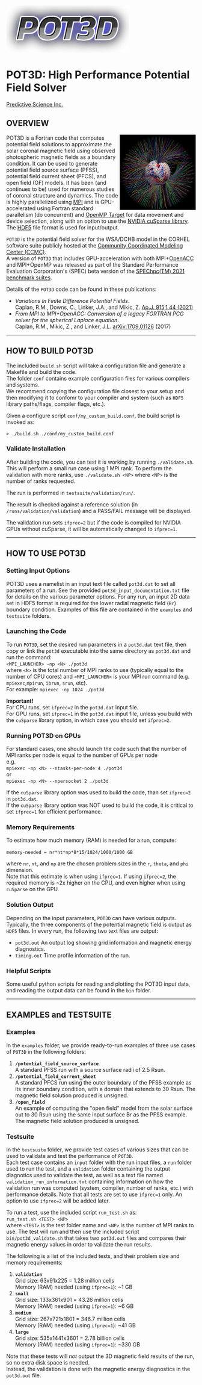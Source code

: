 <img height=125 src="doc/pot3d_logo.png" alt="POT3D"/> 
  
# POT3D: High Performance Potential Field Solver 
[Predictive Science Inc.](https://www.predsci.com)  
  
## OVERVIEW  
  
<img align="right" height=200 src="doc/pot3d_vis.png" alt="POT3D"/>POT3D is a Fortran code that computes potential field solutions to approximate the solar coronal magnetic field using observed photospheric magnetic fields as a boundary condition.  It can be used to generate potential field source surface (PFSS), potential field current sheet (PFCS), and open field (OF) models. It has been (and continues to be) used for numerous studies of coronal structure and dynamics.  The code is highly parallelized using [MPI](https://www.mpi-forum.org) and is GPU-accelerated using Fortran standard parallelism (do concurrent) and [OpenMP Target](https://www.openmp.org/) for data movement and device selection, along with an option to use the [NVIDIA cuSparse library](https://developer.nvidia.com/cusparse). The [HDF5](https://www.hdfgroup.org/solutions/hdf5) file format is used for input/output.
  
`POT3D` is the potential field solver for the WSA/DCHB model in the CORHEL software suite publicly hosted at the [Community Coordinated Modeling Center (CCMC)](https://ccmc.gsfc.nasa.gov/models/modelinfo.php?model=CORHEL/MAS/WSA/ENLIL).  
A version of `POT3D` that includes GPU-acceleration with both MPI+[OpenACC](https://www.openacc.org) and MPI+OpenMP was released as part of the Standard Performance Evaluation Corporation's (SPEC) beta version of the [SPEChpc(TM) 2021 benchmark suites](https://www.spec.org/hpc2021).  
  
Details of the `POT3D` code can be found in these publications:  
  
 - *Variations in Finite Difference Potential Fields*.  
 Caplan, R.M., Downs, C., Linker, J.A., and Mikic, Z.  [Ap.J. 915,1 44 (2021)](https://iopscience.iop.org/article/10.3847/1538-4357/abfd2f)
 - *From MPI to MPI+OpenACC: Conversion of a legacy FORTRAN PCG solver for the spherical Laplace equation*.  
 Caplan, R.M., Mikic, Z., and Linker, J.L.  [arXiv:1709.01126](https://arxiv.org/abs/1709.01126) (2017)
  
--------------------------------
  
## HOW TO BUILD POT3D 
  
The included `build.sh` script will take a configuration file and generate a Makefile and build the code.  
The folder `conf` contains example configuration files for various compilers and systems.  
We recommend copying the configuration file closest to your setup and then modifying it to confomr to your compiler and system (such as `HDF5` library paths/flags, compiler flags, etc.).  
  
Given a configure script `conf/my_custom_build.conf`, the build script is invoked as:  
```
> ./build.sh ./conf/my_custom_build.conf
```
    
### Validate Installation 
  
After building the code, you can test it is working by running `./validate.sh`.  
This will perform a small run case using 1 MPI rank.
To perform the validation with more ranks, use `./validate.sh <NP>` where `<NP>` is the number of ranks requested.
  
The run is performed in `testsuite/validation/run/`.
  
The result is checked against a reference solution (in `/runs/validation/validation`) and a PASS/FAIL message will be displayed.

The validation run sets `ifprec=2` but if the code is compiled for NVIDIA GPUs without cuSparse, it will be automatically changed to `ifprec=1`.
  
--------------------------------
  
## HOW TO USE POT3D  
  
### Setting Input Options
  
POT3D uses a namelist in an input text file called `pot3d.dat` to set all parameters of a run.  See the provided `pot3d_input_documentation.txt` file for details on the various parameter options.  For any run, an input 2D data set in HDF5 format is required for the lower radial magnetic field (`Br`) boundary condition.  Examples of this file are contained in the `examples` and `testsuite` folders.
  
### Launching the Code 
  
To run `POT3D`, set the desired run parameters in a `pot3d.dat` text file, then copy or link the `pot3d` executable into the same directory as `pot3d.dat`
and run the command:  
  `<MPI_LAUNCHER> -np <N> ./pot3d `  
where `<N>` is the total number of MPI ranks to use (typically equal to the number of CPU cores) and `<MPI_LAUNCHER>` is your MPI run command (e.g. `mpiexec`,`mpirun`, `ibrun`, `srun`, etc).  
For example:  `mpiexec -np 1024 ./pot3d`
  
**Important!**  
For CPU runs, set `ifprec=2` in the `pot3d.dat` input file.  
For GPU runs, set `ifprec=1` in the `pot3d.dat` input file, unless you build with the `cuSparse` library option, in which case you should set `ifprec=2`.
  
### Running POT3D on GPUs 
  
For standard cases, one should launch the code such that the number of MPI ranks per node is equal to the number of GPUs per node  
e.g.  
`mpiexec -np <N> --ntasks-per-node 4 ./pot3d`  
or  
`mpiexec -np <N> --npersocket 2 ./pot3d`  

If the `cuSparse` library option was used to build the code, than set `ifprec=2` in `pot3d.dat`.  
If the `cuSparse` library option was NOT used to build the code, it is critical to set `ifprec=1` for efficient performance.
  
### Memory Requirements 
  
To estimate how much memory (RAM) is needed for a run, compute:  
  
`memory-needed = nr*nt*np*8*15/1024/1000/1000 GB`  
  
where `nr`, `nt`, and `np` are the chosen problem sizes in the `r`, `theta`, and `phi` dimension.  
Note that this estimate is when using `ifprec=1`.  If using `ifprec=2`, the required memory is ~2x higher on the CPU, and even higher when using `cuSparse` on the GPU.
  
### Solution Output 
  
Depending on the input parameters, `POT3D` can have various outputs. Typically, the three components of the potential magnetic field is output as `HDF5` files. In every run, the following two text files are output:

 - `pot3d.out`      An output log showing grid information and magnetic energy diagnostics.
 - `timing.out`     Time profile information of the run.
  
### Helpful Scripts 
  
Some useful python scripts for reading and plotting the POT3D input data, and reading the output data can be found in the  `bin` folder.  
  
-----------------------------
  
## EXAMPLES and TESTSUITE 
  
### Examples 
  
In the `examples` folder, we provide ready-to-run examples of three use cases of `POT3D` in the following folders:
  
1. **`/potential_field_source_surface`**  
A standard PFSS run with a source surface radii of 2.5 Rsun.
2. **`/potential_field_current_sheet`**  
A standard PFCS run using the outer boundary of the PFSS example as its inner boundary condition, with a domain that extends to 30 Rsun. The magnetic field solution produced is unsigned.  
3. **`/open_field`**  
An example of computing the "open field" model from the solar surface out to 30 Rsun using the same input surface Br as the PFSS example. The magnetic field solution produced is unsigned.  

### Testsuite 

In the `testsuite` folder, we provide test cases of various sizes that can be used to validate and test the performance of `POT3D`.  
Each test case contains an `input` folder with the run input files, a `run` folder used to run the test, and a `validation` folder containing the output diagnotics used to validate the test, as well as a text file named `validation_run_information.txt`  containing information on how the validation run was computed (system, compiler, number of ranks, etc.) with performance details.  Note that all tests are set to use `ifprec=1` only.  An option to use `ifprec=2` will be added later.

To run a test, use the included script `run_test.sh` as:  
`run_test.sh <TEST> <NP>`  
where `<TEST>` is the test folder name and `<NP>` is the number of MPI ranks to use.  The test will run and then use the included script `bin/pot3d_validate.sh` that takes two `pot3d.out` files and compares their magnetic energy values in order to validate the run results.  

The following is a list of the included tests, and their problem size and memory requirements:

1. **`validation`**  
Grid size:  63x91x225 = 1.28 million cells  
Memory (RAM) needed (using `ifprec=1`):  ~1 GB  
2. **`small`**  
Grid size:  133x361x901 = 43.26 million cells   
Memory (RAM) needed (using `ifprec=1`):  ~6 GB
3. **`medium`**  
Grid size:  267x721x1801 = 346.7 million cells  
Memory (RAM) needed (using `ifprec=1`):  ~41 GB  
4. **`large`**  
Grid size:  535x1441x3601 = 2.78 billion cells  
Memory (RAM) needed (using `ifprec=1`):  ~330 GB 

Note that these tests will *not* output the 3D magnetic field results of the run, so no extra disk space is needed.  
Instead, the validation is done with the magnetic energy diagnostics in the `pot3d.out` file.  





